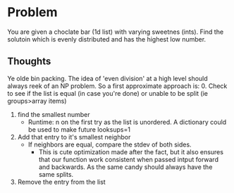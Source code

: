 # Problem
You are given a choclate bar (1d list) with varying sweetnes (ints). Find the solutoin which is evenly distributed and has the highest low number.


## Thoughts
Ye olde bin packing. The idea of 'even division' at a high level should always reek of an NP problem. 
So a first approximate approach is:
0. Check to see if the list is equal (in case you're done) or unable to be split (ie groups>array items) 
1. find the smallest number 
    * Runtime: n on the first try as the list is unordered. A dictionary could be used to make future looksups=1
2. Add that entry to it's smallest neighbor
    * If neighbors are equal, compare the stdev of both sides.
        * This is cute optimization made after the fact, but it also ensures that our function work consistent when passed intput forward and backwards. As the same candy should always have the same splits.
3. Remove the entry from the list
